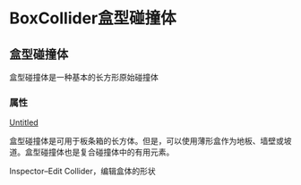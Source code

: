 # BoxCollider盒型碰撞体

## 盒型碰撞体

盒型碰撞体是一种基本的长方形原始碰撞体

### 属性

[Untitled](BoxCollider%E7%9B%92%E5%9E%8B%E7%A2%B0%E6%92%9E%E4%BD%93%20347e15af4c9646d0bc043f52cb16e7d8/Untitled%20Database%208386a6ddf7cf449da0dadb42ffc17c71.csv)

盒型碰撞体是可用于板条箱的长方体。但是，可以使用薄形盒作为地板、墙壁或坡道。盒型碰撞体也是复合碰撞体中的有用元素。

Inspector–Edit Collider，编辑盒体的形状
